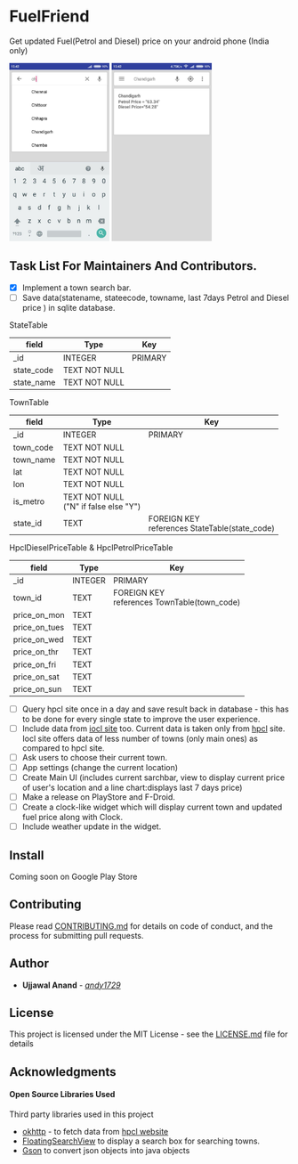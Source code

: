 # FuelFriend

Get updated Fuel(Petrol and Diesel) price on your android phone (India only)


<img src="screenshots/search.jpg" alt="Screen 1" width="180px" height="320px">
<img src="screenshots/result.jpg" alt="Screen 1" width="180px" height="320px">

## Task List For Maintainers And Contributors.
- [x] Implement a town search bar.
- [ ] Save data(statename, stateecode, towname, last 7days Petrol and Diesel price ) in sqlite database.

StateTable

| field        | Type           | Key  |  
| ------------- |-------------| -----|
| _id      | INTEGER | PRIMARY |
| state_code|TEXT NOT NULL      |  |
| state_name | TEXT  NOT NULL  |   |    |

TownTable

| field        | Type           | Key  |  
| ------------- |-------------| -----|
| _id      | INTEGER | PRIMARY |
| town_code|TEXT NOT NULL      |  |
| town_name | TEXT  NOT NULL  |   |
| lat       | TEXT NOT NULL | |
|lon | TEXT NOT NULL |   |
| is_metro | TEXT NOT NULL <br /> ("N" if false else "Y") |    |
| state_id | TEXT | FOREIGN KEY <br /> references StateTable(state_code) |

HpclDieselPriceTable & HpclPetrolPriceTable

| field        | Type           | Key  |  
| ------------- |-------------| -----|
| _id      | INTEGER | PRIMARY |
| town_id |TEXT      |FOREIGN KEY <br /> references TownTable(town_code)  |
| price_on_mon | TEXT  |   |
| price_on_tues       | TEXT | |
| price_on_wed| TEXT |   |
| price_on_thr | TEXT |  |
| price_on_fri| TEXT |   |
|price_on_sat | TEXT |   |
| price_on_sun | TEXT |  |

- [ ] Query hpcl site once in a day and save result back in database - this has to be done for every single state to improve the user experience.
- [ ] Include data from [iocl site](https://iocl.com) too. Current data is taken only from [hpcl](http://hproroute.hpcl.co.in) site. Iocl site offers data of less number of towns (only main ones) as compared to hpcl site.  
- [ ] Ask users to choose their current town.
- [ ] App settings (change the current location)
- [ ] Create Main UI (includes current sarchbar, view to display current price of user's location and a line chart:displays last 7 days price)
- [ ] Make a release on PlayStore and F-Droid.
- [ ] Create a clock-like widget which will display current town and updated fuel price along with Clock.
- [ ] Include weather update in the widget.

## Install
Coming soon on Google Play Store


## Contributing

Please read [CONTRIBUTING.md](https://github.com/andy1729/FuelFriend/blob/master/CONTRIBUTING.md) for details on code of conduct, and the process for submitting pull requests.


## Author

* **Ujjawal Anand** - [*andy1729*](https://andy1729.github.io)

## License

This project is licensed under the MIT License - see the [LICENSE.md](LICENSE.md) file for details

## Acknowledgments

#### Open Source Libraries Used
Third party libraries used in this project
  * [okhttp](https://github.com/square/okhttp) - to fetch data from [hpcl website](http://hproroute.hpcl.co.in)
  * [FloatingSearchView](https://github.com/arimorty/floatingsearchview) to display a search box for searching towns.
  * [Gson](https://github.com/google/gson) to convert json objects into java objects
